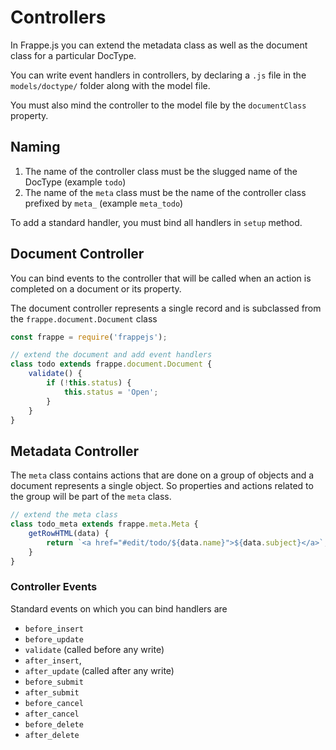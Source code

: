 # Controllers

In Frappe.js you can extend the metadata class as well as the document class for a particular DocType.

You can write event handlers in controllers, by declaring a `.js` file in the `models/doctype/` folder along with the model file.

You must also mind the controller to the model file by the `documentClass` property.

## Naming

1. The name of the controller class must be the slugged name of the DocType (example `todo`)
2. The name of the `meta` class must be the name of the controller class prefixed by `meta_` (example `meta_todo`)

To add a standard handler, you must bind all handlers in `setup` method.

## Document Controller

You can bind events to the controller that will be called when an action is completed on a document or its property.

The document controller represents a single record and is subclassed from the `frappe.document.Document` class

```js
const frappe = require('frappejs');

// extend the document and add event handlers
class todo extends frappe.document.Document {
	validate() {
		if (!this.status) {
			this.status = 'Open';
		}
	}
}
```

## Metadata Controller

The `meta` class contains actions that are done on a group of objects and a document represents a single object. So properties and actions related to the group will be part of the `meta` class.

```js
// extend the meta class
class todo_meta extends frappe.meta.Meta {
	getRowHTML(data) {
		return `<a href="#edit/todo/${data.name}">${data.subject}</a>`;
	}
}
```


### Controller Events

Standard events on which you can bind handlers are

- `before_insert`
- `before_update`
- `validate` (called before any write)
- `after_insert`,
- `after_update` (called after any write)
- `before_submit`
- `after_submit`
- `before_cancel`
- `after_cancel`
- `before_delete`
- `after_delete`
